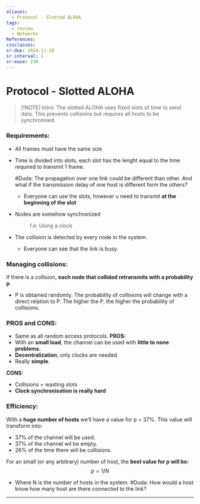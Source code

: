 ```yaml
---
aliases:
  - Protocol - Slotted ALOHA
tags:
  - review
  - Networks
References: 
cssclasses:
sr-due: 2024-11-20
sr-interval: 1
sr-ease: 230
---
```

# Protocol - Slotted ALOHA

> [!NOTE] Intro:
> The slotted ALOHA uses fixed slots of time to send data. This prevents collisions but  requires all hosts to be synchronised.  

### Requirements:

+ All frames  must have the same size
+ Time is divided into slots, each slot has the lenght equal to the time required to transmit 1 frame. 

  #Duda: The propagation over one link could be different than other. And what if the transmission delay of one host is different form the others?

	+ Everyone can use the slots, however u need to transmit **at the beginning of the slot**

+ Nodes are somehow synchronized 
  >f.e: Using a clock
+ The collision is detected by every node in the system. 
	+ Everyone can see that the link is busy. 
###  Managing collisions:
If there is a collision, **each node that collided retransmits with a probability p**. 
+ P is obtained randomly. The probability of collisions will change with a direct relation to P. The higher the P, the higher the probability of collisions. 

### PROS and CONS: 
+ Same as all random access protocols. 
**PROS:** 
+ With an **small load**, the channel can be used with **little to none problems.** 
+ **Decentralization**, only clocks are needed
+ Really **simple**. 

**CONS:**
+ Collisions = wasting slots
+ **Clock synchronisation is really hard** 

### Efficiency:
With a **huge number of hosts** we’ll have a value for p = 37%. This value will transform into: 
+ 37% of the channel will be used. 
+ 37% of the channel wil be empty. 
+ 26% of the time there will be collisions. 

For an small (or any arbitrary) number of host, the **best value for p will be:**
 $$
 p = 1/N
 $$
 + Where N is the number of hosts in the system. 
#Duda: How would a host know how many host are there connected to the link?
***